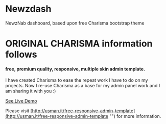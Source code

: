 Newzdash
========

NewzNab dashboard, based upon free Charisma bootstrap theme


####
# ORIGINAL CHARISMA information follows
####

#### free, premium quality, responsive, multiple skin admin template.

I have created Charisma to ease the repeat work I have to do on my projects. Now I re-use Charisma as a base for my admin panel work and I am sharing it with you :)

[See Live Demo](http://usman.it/themes/charisma/ "")

Please visit [http://usman.it/free-responsive-admin-template](http://usman.it/free-responsive-admin-template "") for more information.
